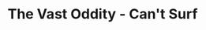 ---
title: The Vast Oddity - Can't Surf
slug: the-vast-oddity-cant-surf
excerpt: The Vast Oddity performing their Can't Surf at Fairy Knowe Backpackers
duration: "1:00"
video_url: https://youtu.be/Vqw0OqE8FdA
video_id: Vqw0OqE8FdA
searchTerms: live music, performance, band, fairy knowe
---